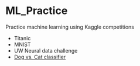 # ML_Practice
Practice machine learning using Kaggle competitions
- Titanic
- MNIST
- UW Neural data challenge
- [Dog vs. Cat classifier](https://github.com/taekjunkim/KaggleCompetitions/tree/master/Dog_Cat_Classifier)

